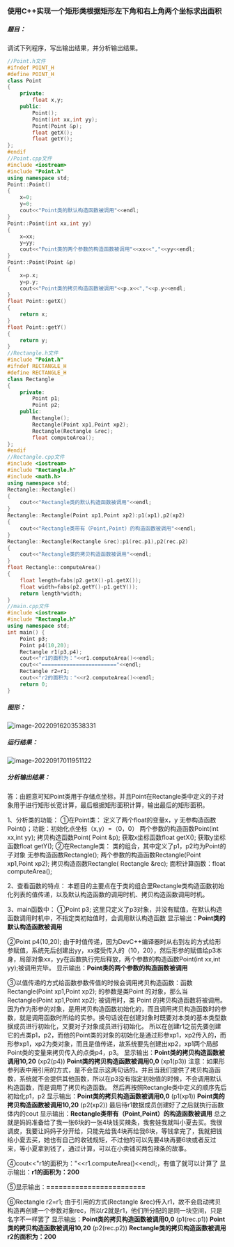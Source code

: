 ### 使用C++实现一个矩形类根据矩形左下角和右上角两个坐标求出面积

##### **题目：**

调试下列程序，写出输出结果，并分析输出结果。

```c++
//Point.h文件
#ifndef POINT_H
#define POINT_H
class Point
{
	private:
		float x,y;
	public:
		Point();
		Point(int xx,int yy);
		Point(Point &p); 
		float getX();
		float getY(); 
};
#endif 
//Point.cpp文件
#include <iostream>
#include "Point.h"
using namespace std; 
Point::Point()
{
	x=0;
	y=0;
	cout<<"Point类的默认构造函数被调用"<<endl;
} 
Point::Point(int xx,int yy)
{
	x=xx;
	y=yy;
	cout<<"Point类的两个参数的构造函数被调用"<<xx<<","<<yy<<endl; 
} 
Point::Point(Point &p)
{
	x=p.x;
	y=p.y;
	cout<<"Point类的拷贝构造函数被调用"<<p.x<<","<<p.y<<endl;
}
float Point::getX()
{
	return x;
}
float Point::getY()
{
	return y;
}
//Rectangle.h文件
#include "Point.h" 
#ifndef RECTANGLE_H
#define RECTANGLE_H
class Rectangle
{
	private:
		Point p1;
		Point p2;
	public:
		Rectangle();
		Rectangle(Point xp1,Point xp2);
		Rectangle(Rectangle &rec);
		float computeArea();
};
#endif 
//Rectangle.cpp文件
#include <iostream>
#include "Rectangle.h"
#include <math.h> 
using namespace std;
Rectangle::Rectangle()
{
	cout<<"Rectangle类的默认构造函数被调用"<<endl;
}
Rectangle::Rectangle(Point xp1,Point xp2):p1(xp1),p2(xp2)
{
	cout<<"Rectangle类带有（Point,Point）的构造函数被调用"<<endl;
}
Rectangle::Rectangle(Rectangle &rec):p1(rec.p1),p2(rec.p2)
{
	cout<<"Rectangle类的拷贝构造函数被调用"<<endl;
}
float Rectangle::computeArea()
{
	float length=fabs(p2.getX()-p1.getX());
	float width=fabs(p2.getY()-p1.getY());
	return length*width;
} 
//main.cpp文件
#include <iostream>
#include "Rectangle.h"
using namespace std;
int main() {
	Point p3;
	Point p4(10,20);	
	Rectangle r1(p3,p4);
	cout<<"r1的面积为："<<r1.computeArea()<<endl;
	cout<<"========================"<<endl;
	Rectangle r2=r1;
	cout<<"r2的面积为："<<r2.computeArea()<<endl;
	return 0;
}
```

##### **图形：**

![image-20220916203538331](https://cdn.jsdelivr.net/gh/SanShuiHT-7/Typora-Figure-bed2/image-20220916203538331.png)

##### **运行结果：**

![image-20220917011951122](https://cdn.jsdelivr.net/gh/SanShuiHT-7/Typora-Figure-bed2/image-20220917011951122.png)

##### **分析输出结果：**

答：由题意可知Point类用于存储点坐标，并且Point在Rectangle类中定义的子对象用于进行矩形长宽计算，最后根据矩形面积计算，输出最后的矩形面积。

1、分析类的功能：
①在Point类：
定义了两个float的变量x，y
无参构造函数Point()；功能：初始化点坐标（x,y）=（0，0）
两个参数的构造函数Point(int xx,int yy);
拷贝构造函数Point( Point &p);
获取x坐标函数float getX();
获取y坐标函数float getY(); 
②在Rectangle类：
类的组合，其中定义了p1，p2均为Point的子对象
无参构造函数Rectangle();
两个参数的构造函数Rectangle(Point xp1,Point xp2);
拷贝构造函数Rectangle( Rectangle &rec);
面积计算函数：float computeArea();

2、查看函数的特点：
本题目的主要点在于类的组合里Rectangle类构造函数初始化列表的值传递，以及默认构造函数的调用时机、拷贝构造函数调用时机。

3、main函数中：
①Point p3; 这里只定义了p3对象，并没有赋值，在默认构造函数调用时机中，不指定类初始值时，会调用默认构造函数
显示输出：**Point类的默认构造函数被调用**

②Point p4(10,20); 由于时值传递，因为DevC++编译器时从右到左的方式给形参赋值，系统先后创建出yy，xx接受传入的（10，20），然后形参的赋值给p3本身，局部对象xx，yy在函数执行完后释放，两个参数的构造函数Point(int xx,int yy);被调用完毕。
显示输出：**Point类的两个参数的构造函数被调用**

③以值传递的方式给函数参数传值的时候会调用拷贝构造函数：函数 Rectangle(Point xp1,Point xp2); 的参数是类Point 的对象，那么当 Rectangle(Point xp1,Point xp2); 被调用时，类 Point 的拷贝构造函数将被调用。因为作为形参的对象，是用拷贝构造函数初始化的，而且调用拷贝构造函数时的参数，就是调用函数时所给的实参。换句话说在创建对象时既要对本类的基本类型数据成员进行初始化，又要对子对象成员进行初始化。
所以在创建r1之前先要创建它的点类p1，p2，而他的Point类的对象的初始化是通过形参xp1，xp2传入的，而形参xp1，xp2为类对象，而且是值传递，故系统要先创建出xp2，xp1两个局部Point类的变量来拷贝传入的点类p4，p3。
显示输出：**Point类的拷贝构造函数被调用10,20**			(xp2(p4))
				  **Point类的拷贝构造函数被调用0,0**				(xp1(p3))
注意：如果形参列表中用引用的方式，是不会显示这两句话的。并且当我们提供了拷贝构造函数，系统就不会提供其他函数，所以在p3没有指定初始值的时候，不会调用默认构造函数，而是调用了拷贝构造函数。
然后再按照Rectangle类中定义的顺序先后初始化p1，p2
显示输出：**Point类的拷贝构造函数被调用0,0**				(p1(xp1))
				  **Point类的拷贝构造函数被调用10,20**			(p2(xp2))
最后待r1数据成员创建好了之后就执行函数体内的cout
显示输出：**Rectangle类带有（Point,Point）的构造函数被调用**
总之就是妈妈准备给了我一张6块的一张4块钱买辣条，我套娃我就叫小夏去买。我很调皮，我要让妈妈子分开给，只能先给我4块再给我6块，等钱拿完了，我就把钱给小夏去买，她也有自己的收钱规矩，不过他的可以先要4块再要6块或者反过来，等小夏拿到钱了，通过计算，可以在小卖铺买两包辣条的故事。

④cout<<"r1的面积为："<<r1.computeArea()<<endl;，有值了就可以计算了
显示输出：**r1的面积为：200**

⑤显示输出：**========================**

⑥Rectangle r2=r1; 由于引用的方式(Rectangle &rec)传入r1，故不会启动拷贝构造再创建一个参数对象rec，所以r2就是r1，他们所分配的是同一块空间，只是名字不一样罢了
显示输出：**Point类的拷贝构造函数被调用0,0**     	   (p1(rec.p1))
				  **Point类的拷贝构造函数被调用10,20**		(p2(rec.p2))
				  **Rectangle类的拷贝构造函数被调用**
				  **r2的面积为：200**